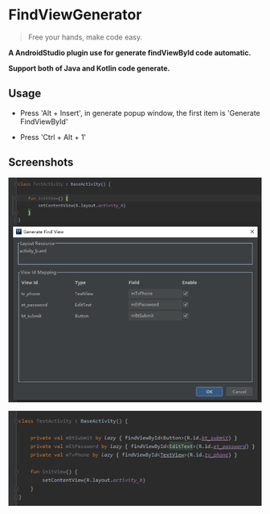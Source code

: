 # FindViewGenerator

> Free your hands, make code easy.

**A AndroidStudio plugin use for generate findViewById code automatic.**

**Support both of Java and Kotlin code generate.**

## Usage

- Press 'Alt + Insert', in generate popup window, the first item is 'Generate FindViewById' 

- Press 'Ctrl + Alt + 1'

## Screenshots

![generate mapping dialog](https://raw.githubusercontent.com/MrDenua/FindViewGenerator/master/screen_shot/generate_dialog.png)

![generate code](https://raw.githubusercontent.com/MrDenua/FindViewGenerator/master/screen_shot/generated_code.png)
